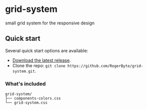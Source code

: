 # grid-system
small grid system for the responsive design 


## Quick start
Several quick start options are available:

* [Download the latest release](https://github.com/RogerByte/grid-system/archive/master.zip).
* Clone the repo: `git clone https://github.com/RogerByte/grid-system.git`.


### What's included

```
grid-system/
├── components-colors.css
└── grid-system.css
